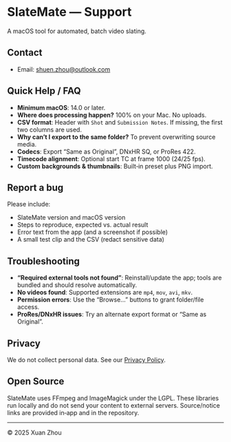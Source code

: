# SlateMate — Support

A macOS tool for automated, batch video slating.

## Contact
- Email: [shuen.zhou@outlook.com](mailto:shuen.zhou@outlook.com)

## Quick Help / FAQ
- **Minimum macOS**: 14.0 or later.
- **Where does processing happen?** 100% on your Mac. No uploads.
- **CSV format**: Header with `Shot` and `Submission Notes`. If missing, the first two columns are used.
- **Why can’t I export to the same folder?** To prevent overwriting source media.
- **Codecs**: Export “Same as Original”, DNxHR SQ, or ProRes 422.
- **Timecode alignment**: Optional start TC at frame 1000 (24/25 fps).
- **Custom backgrounds & thumbnails**: Built‑in preset plus PNG import.

## Report a bug
Please include:
- SlateMate version and macOS version
- Steps to reproduce, expected vs. actual result
- Error text from the app (and a screenshot if possible)
- A small test clip and the CSV (redact sensitive data)

## Troubleshooting
- **“Required external tools not found”**: Reinstall/update the app; tools are bundled and should resolve automatically.
- **No videos found**: Supported extensions are `mp4`, `mov`, `avi`, `mkv`.
- **Permission errors**: Use the “Browse…” buttons to grant folder/file access.
- **ProRes/DNxHR issues**: Try an alternate export format or “Same as Original”.

## Privacy
We do not collect personal data. See our [Privacy Policy](https://shuenzhou.github.io/SlateMate-privacy/).

## Open Source
SlateMate uses FFmpeg and ImageMagick under the LGPL. These libraries run locally and do not send your content to external servers. Source/notice links are provided in‑app and in the repository.


---

© 2025 Xuan Zhou
